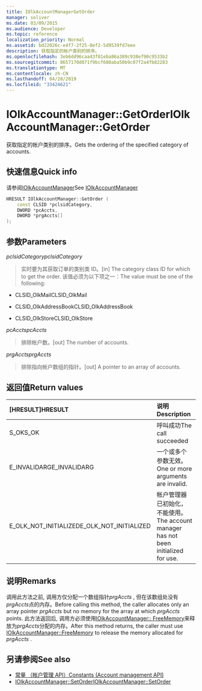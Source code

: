 ```yaml
---
title: IOlkAccountManagerGetOrder
manager: soliver
ms.date: 03/09/2015
ms.audience: Developer
ms.topic: reference
localization_priority: Normal
ms.assetid: bd22026c-e4f7-2f25-0ef2-5d9539fd7eee
description: 获取指定的帐户类别的排序。
ms.openlocfilehash: 3eb6dd96caa43f81eba86a389c938ef90c9533b2
ms.sourcegitcommit: 8657170d071f9bcf680aba50b9c07f2a4fb82283
ms.translationtype: MT
ms.contentlocale: zh-CN
ms.lasthandoff: 04/28/2019
ms.locfileid: "33424621"
---
```

# <a name="iolkaccountmanagergetorder"></a><span data-ttu-id="17ea5-103">IOlkAccountManager::GetOrder</span><span class="sxs-lookup"><span data-stu-id="17ea5-103">IOlkAccountManager::GetOrder</span></span>

<span data-ttu-id="17ea5-104">获取指定的帐户类别的排序。</span><span class="sxs-lookup"><span data-stu-id="17ea5-104">Gets the ordering of the specified category of accounts.</span></span>
  
## <a name="quick-info"></a><span data-ttu-id="17ea5-105">快速信息</span><span class="sxs-lookup"><span data-stu-id="17ea5-105">Quick info</span></span>

<span data-ttu-id="17ea5-106">请参阅[IOlkAccountManager](iolkaccountmanager.md)</span><span class="sxs-lookup"><span data-stu-id="17ea5-106">See [IOlkAccountManager](iolkaccountmanager.md)</span></span>
  
```cpp
HRESULT IOlkAccountManager::GetOrder (  
    const CLSID *pclsidCategory, 
    DWORD *pcAccts, 
    DWORD *prgAccts[] 
); 
```

## <a name="parameters"></a><span data-ttu-id="17ea5-107">参数</span><span class="sxs-lookup"><span data-stu-id="17ea5-107">Parameters</span></span>

<span data-ttu-id="17ea5-108">_pclsidCategory_</span><span class="sxs-lookup"><span data-stu-id="17ea5-108">_pclsidCategory_</span></span>
  
> <span data-ttu-id="17ea5-109">实时要为其获取订单的类别类 ID。</span><span class="sxs-lookup"><span data-stu-id="17ea5-109">[in] The category class ID for which to get the order.</span></span> <span data-ttu-id="17ea5-110">该值必须为以下项之一：</span><span class="sxs-lookup"><span data-stu-id="17ea5-110">The value must be one of the following:</span></span>
    
   - <span data-ttu-id="17ea5-111">CLSID_OlkMail</span><span class="sxs-lookup"><span data-stu-id="17ea5-111">CLSID_OlkMail</span></span>
    
   - <span data-ttu-id="17ea5-112">CLSID_OlkAddressBook</span><span class="sxs-lookup"><span data-stu-id="17ea5-112">CLSID_OlkAddressBook</span></span>
    
   - <span data-ttu-id="17ea5-113">CLSID_OlkStore</span><span class="sxs-lookup"><span data-stu-id="17ea5-113">CLSID_OlkStore</span></span>
    
<span data-ttu-id="17ea5-114">_pcAccts_</span><span class="sxs-lookup"><span data-stu-id="17ea5-114">_pcAccts_</span></span>
  
>  <span data-ttu-id="17ea5-115">排除帐户数。</span><span class="sxs-lookup"><span data-stu-id="17ea5-115">[out] The number of accounts.</span></span> 
    
<span data-ttu-id="17ea5-116">_prgAccts_</span><span class="sxs-lookup"><span data-stu-id="17ea5-116">_prgAccts_</span></span>
  
> <span data-ttu-id="17ea5-117">排除指向帐户数组的指针。</span><span class="sxs-lookup"><span data-stu-id="17ea5-117">[out] A pointer to an array of accounts.</span></span>
    
## <a name="return-values"></a><span data-ttu-id="17ea5-118">返回值</span><span class="sxs-lookup"><span data-stu-id="17ea5-118">Return values</span></span>

|<span data-ttu-id="17ea5-119">**[HRESULT]**</span><span class="sxs-lookup"><span data-stu-id="17ea5-119">**HRESULT**</span></span>|<span data-ttu-id="17ea5-120">**说明**</span><span class="sxs-lookup"><span data-stu-id="17ea5-120">**Description**</span></span>|
|:-----|:-----|
|<span data-ttu-id="17ea5-121">S_OK</span><span class="sxs-lookup"><span data-stu-id="17ea5-121">S_OK</span></span>  <br/> |<span data-ttu-id="17ea5-122">呼叫成功</span><span class="sxs-lookup"><span data-stu-id="17ea5-122">The call succeeded</span></span>  <br/> |
|<span data-ttu-id="17ea5-123">E_INVALIDARG</span><span class="sxs-lookup"><span data-stu-id="17ea5-123">E_INVALIDARG</span></span>  <br/> |<span data-ttu-id="17ea5-124">一个或多个参数无效。</span><span class="sxs-lookup"><span data-stu-id="17ea5-124">One or more arguments are invalid.</span></span>  <br/> |
|<span data-ttu-id="17ea5-125">E_OLK_NOT_INITIALIZED</span><span class="sxs-lookup"><span data-stu-id="17ea5-125">E_OLK_NOT_INITIALIZED</span></span>  <br/> |<span data-ttu-id="17ea5-126">帐户管理器已初始化，不能使用。</span><span class="sxs-lookup"><span data-stu-id="17ea5-126">The account manager has not been initialized for use.</span></span>  <br/> |
   
## <a name="remarks"></a><span data-ttu-id="17ea5-127">说明</span><span class="sxs-lookup"><span data-stu-id="17ea5-127">Remarks</span></span>

<span data-ttu-id="17ea5-128">调用此方法之前, 调用方仅分配一个数组指针*prgAccts* , 但在该数组处没有*prgAccts*点的内存。</span><span class="sxs-lookup"><span data-stu-id="17ea5-128">Before calling this method, the caller allocates only an array pointer  *prgAccts*  but no memory for the array at which  *prgAccts*  points.</span></span> <span data-ttu-id="17ea5-129">此方法返回后, 调用方必须使用[IOlkAccountManager:: FreeMemory](iolkaccountmanager-freememory.md)来释放为*prgAccts*分配的内存。</span><span class="sxs-lookup"><span data-stu-id="17ea5-129">After this method returns, the caller must use [IOlkAccountManager::FreeMemory](iolkaccountmanager-freememory.md) to release the memory allocated for  *prgAccts*  .</span></span> 
  
## <a name="see-also"></a><span data-ttu-id="17ea5-130">另请参阅</span><span class="sxs-lookup"><span data-stu-id="17ea5-130">See also</span></span>

- [<span data-ttu-id="17ea5-131">常量 （帐户管理 API）</span><span class="sxs-lookup"><span data-stu-id="17ea5-131">Constants (Account management API)</span></span>](constants-account-management-api.md)  
- [<span data-ttu-id="17ea5-132">IOlkAccountManager::SetOrder</span><span class="sxs-lookup"><span data-stu-id="17ea5-132">IOlkAccountManager::SetOrder</span></span>](iolkaccountmanager-setorder.md)

